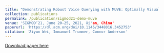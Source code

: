 ```yaml
---
title: "Demonstrating Robust Voice Querying with MUVE: Optimally Visualizing Results of Phonetically Similar Queries"
collection: publications
permalink: /publication/sigmod21-demo-muve
venue: 'SIGMOD’21, June 20-25, 2021, Xi'an, China'
paperurl: 'https://dl.acm.org/doi/10.1145/3448016.3452753'
citation: 'Ziyun Wei, Immanuel Trummer, Connor Anderson'
---
```


[Download paper here](http://ultra-seven.github.io/files/demo-muve.pdf)


